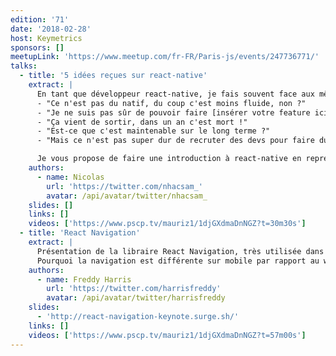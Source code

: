 ```yaml
---
edition: '71'
date: '2018-02-28'
host: Keymetrics
sponsors: []
meetupLink: 'https://www.meetup.com/fr-FR/Paris-js/events/247736771/'
talks:
  - title: '5 idées reçues sur react-native'
    extract: |
      En tant que développeur react-native, je fais souvent face aux mêmes remarques :
      - "Ce n'est pas du natif, du coup c'est moins fluide, non ?"
      - "Je ne suis pas sûr de pouvoir faire [insérer votre feature ici] avec react-native"
      - "Ça vient de sortir, dans un an c'est mort !"
      - "Est-ce que c'est maintenable sur le long terme ?"
      - "Mais ce n'est pas super dur de recruter des devs pour faire du react-native ?"

      Je vous propose de faire une introduction à react-native en reprenant ces points un par un.
    authors:
      - name: Nicolas
        url: 'https://twitter.com/nhacsam_'
        avatar: /api/avatar/twitter/nhacsam_
    slides: []
    links: []
    videos: ['https://www.pscp.tv/mauriz1/1djGXdmaDnNGZ?t=30m30s']
  - title: 'React Navigation'
    extract: |
      Présentation de la libraire React Navigation, très utilisée dans les projets React-Native.
      Pourquoi la navigation est différente sur mobile par rapport au web ? Pourquoi on utilise pas juste react-router ? Comment s'y retrouver parmi toutes les libs de navigation (historique des solutions + explication différences techniques) ? Comment faire des différences sur la nav entre Android et iOS ? Et présentation théorique et pratique de React Navigation avec retour d'XP avec une app sur store iOS et Android.
    authors:
      - name: Freddy Harris
        url: 'https://twitter.com/harrisfreddy'
        avatar: /api/avatar/twitter/harrisfreddy
    slides:
      - 'http://react-navigation-keynote.surge.sh/'
    links: []
    videos: ['https://www.pscp.tv/mauriz1/1djGXdmaDnNGZ?t=57m00s']
---
```

